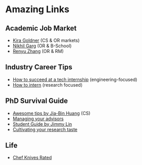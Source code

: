 # Amazing Links


## Academic Job Market
- [Kira Goldner](https://www.kiragoldner.com/blog/job-market.html) (CS & OR markets)
- [Nikhil Garg](https://gargnikhil.com/files/NikhilGarg_JobMarketAdvice.pdf) (OR & B-School)
- [Renyu Zhang](https://rphilipzhang.github.io/rphilipzhang/Reflection_OM_Job_Market_Philip_Zhang.pdf) (OR & RM)


## Industry Career Tips
- [How to succeed at a tech internship](https://www.linkedin.com/pulse/how-succeed-tech-internship-markell-baldwin/) (engineering-focused)
- [How to intern](https://twitter.com/jbhuang0604/status/1505734716657438724) (research focused)


## PhD Survival Guide
- [Awesome tips by Jia-Bin Huang](https://github.com/jbhuang0604/awesome-tips) (CS)
- [Managing your advisors](https://greatresearch.org/2013/08/14/managing-your-advisor/)
- [Student Guide by Jimmy Lin](https://github.com/lintool/guide)
- [Cultivating your research taste](https://greatresearch.org/2013/09/13/cultivating-your-research-taste/)

## Life
- [Chef Knives Rated](https://www.cookingforengineers.com/article/129/Chefs-Knives-Rated)

